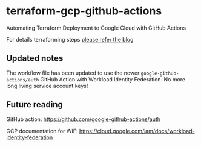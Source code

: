 # terraform-gcp-github-actions
Automating Terraform Deployment to Google Cloud with GitHub Actions

For details terraforming steps [please refer the blog](https://medium.com/@vikramshinde/automating-terraform-deployment-to-google-cloud-with-github-actions-17516c4fb2e5)

## Updated notes
The workflow file has been updated to use the newer `google-github-actions/auth` GitHub Action with Workload Identity Federation. No more long living service account keys!

## Future reading
GitHub action: https://github.com/google-github-actions/auth

GCP documentation for WIF: https://cloud.google.com/iam/docs/workload-identity-federation
